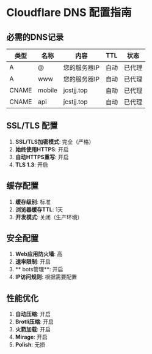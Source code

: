 # Cloudflare DNS 配置指南

## 必需的DNS记录

| 类型 | 名称 | 内容 | TTL | 状态 |
|------|------|------|-----|------|
| A | @ | 您的服务器IP | 自动 | 已代理 |
| A | www | 您的服务器IP | 自动 | 已代理 |
| CNAME | mobile | jcstjj.top | 自动 | 已代理 |
| CNAME | api | jcstjj.top | 自动 | 已代理 |

## SSL/TLS 配置

1. **SSL/TLS加密模式**: 完全（严格）
2. **始终使用HTTPS**: 开启
3. **自动HTTPS重写**: 开启
4. **TLS 1.3**: 开启

## 缓存配置

1. **缓存级别**: 标准
2. **浏览器缓存TTL**: 1天
3. **开发模式**: 关闭（生产环境）

## 安全配置

1. **Web应用防火墙**: 高
2. **速率限制**: 开启
3. ** bots管理**: 开启
4. **IP访问规则**: 根据需要配置

## 性能优化

1. **自动压缩**: 开启
2. **Brotli压缩**: 开启
3. **火箭加载**: 开启
4. **Mirage**: 开启
5. **Polish**: 无损